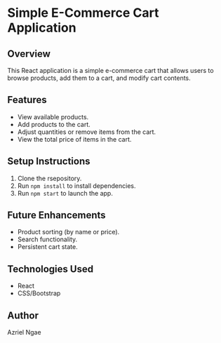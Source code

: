 # Simple E-Commerce Cart Application

## Overview
This React application is a simple e-commerce cart that allows users to browse products, add them to a cart, and modify cart contents.

## Features
- View available products.
- Add products to the cart.
- Adjust quantities or remove items from the cart.
- View the total price of items in the cart.

## Setup Instructions
1. Clone the rsepository.
2. Run `npm install` to install dependencies.
3. Run `npm start` to launch the app.

## Future Enhancements
- Product sorting (by name or price).
- Search functionality.
- Persistent cart state.

## Technologies Used
- React
- CSS/Bootstrap

 ## Author
 Azriel Ngae